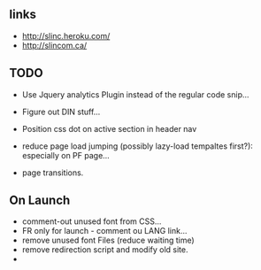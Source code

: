 links
-----

- http://slinc.heroku.com/
- http://slincom.ca/


TODO
------

- Use Jquery analytics Plugin instead of the regular code snip...
- Figure out DIN stuff...

- Position css dot on active section in header nav
- reduce page load jumping (possibly lazy-load tempaltes first?): especially on PF page...
- page transitions.



On Launch
------


- comment-out unused font from CSS...
- FR only for launch - comment ou LANG link...
- remove unused font Files (reduce waiting time)
- remove redirection script and modify old site.
- 




